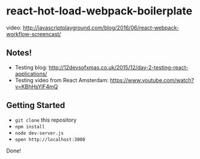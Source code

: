 # react-hot-load-webpack-boilerplate

video: http://javascriptplayground.com/blog/2016/06/react-webpack-workflow-screencast/


## Notes!

- Testing blog: http://12devsofxmas.co.uk/2015/12/day-2-testing-react-applications/
- Testing video from React Amsterdam: https://www.youtube.com/watch?v=KBhHsYlF4mQ

## Getting Started

- `git clone` this repository
- `npm install`
- `node dev-server.js`
- `open http://localhost:3000`

Done!

